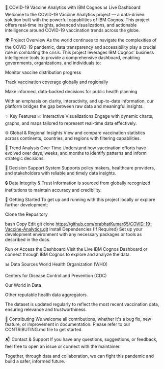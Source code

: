 🦠 COVID-19 Vaccine Analytics with IBM Cognos 📊 Live Dashboard
Welcome to the COVID-19 Vaccine Analytics project — a data-driven solution built with the powerful capabilities of IBM Cognos. This project offers real-time insights, advanced visualizations, and actionable intelligence around COVID-19 vaccination trends across the globe.



🌍 Project Overview
As the world continues to navigate the complexities of the COVID-19 pandemic, data transparency and accessibility play a crucial role in combating the crisis. This project leverages IBM Cognos' business intelligence tools to provide a comprehensive dashboard, enabling governments, organizations, and individuals to:

Monitor vaccine distribution progress

Track vaccination coverage globally and regionally

Make informed, data-backed decisions for public health planning

With an emphasis on clarity, interactivity, and up-to-date information, our platform bridges the gap between raw data and meaningful insights.

✨ Key Features
📈 Interactive Visualizations
Engage with dynamic charts, graphs, and maps tailored to represent real-time data effectively.

🌐 Global & Regional Insights
View and compare vaccination statistics across continents, countries, and regions with filtering capabilities.

📅 Trend Analysis Over Time
Understand how vaccination efforts have evolved over days, weeks, and months to identify patterns and inform strategic decisions.

🧠 Decision Support System
Supports policy makers, healthcare providers, and stakeholders with reliable and timely data insights.

🔒 Data Integrity & Trust
Information is sourced from globally recognized institutions to maintain accuracy and credibility.

🚀 Getting Started
To get up and running with this project locally or explore further development:

Clone the Repository

bash
Copy
Edit
git clone https://github.com/prabhatKumar65/COVID-19-Vaccine-Analytics.git
Install Dependencies (If Required)
Set up your development environment with any necessary packages or tools as described in the docs.

Run or Access the Dashboard
Visit the Live IBM Cognos Dashboard or connect through IBM Cognos to explore and analyze the data.

📊 Data Sources
World Health Organization (WHO)

Centers for Disease Control and Prevention (CDC)

Our World in Data

Other reputable health data aggregators.

The dataset is updated regularly to reflect the most recent vaccination data, ensuring relevance and trustworthiness.

🤝 Contributing
We welcome all contributions, whether it's a bug fix, new feature, or improvement in documentation. Please refer to our CONTRIBUTING.md file to get started.

📬 Contact & Support
If you have any questions, suggestions, or feedback, feel free to open an issue or connect with the maintainer.

Together, through data and collaboration, we can fight this pandemic and build a safer, informed future.
